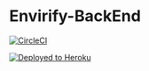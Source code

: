# Envirify-BackEnd




[![CircleCI](https://circleci.com/gh/3rror418/Envirify-BackEnd.svg?style=svg)](https://app.circleci.com/pipelines/github/3rror418/Envirify-BackEnd)

[![Deployed to Heroku](https://www.herokucdn.com/deploy/button.png)](https://enfiry-back-end.herokuapp.com/)
